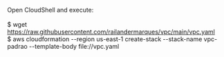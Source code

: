 Open CloudShell and execute:<br>
<br>
$ wget https://raw.githubusercontent.com/railandermarques/vpc/main/vpc.yaml<br>
$ aws cloudformation --region us-east-1 create-stack --stack-name vpc-padrao --template-body file://vpc.yaml
